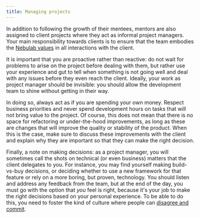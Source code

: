 ```yaml
---
title: Managing projects
---
```


In addition to following the growth of their mentees, mentors are also assigned to client projects
where they act as informal project managers. Your main responsibility towards clients is to ensure
that the team embodies the [Nebulab values][values] in all interactions with the client.

It is important that you are proactive rather than reactive: do not wait for problems to arise on
the project before dealing with them, but rather use your experience and gut to tell when something
is not going well and deal with any issues before they even reach the client. Ideally, your work as
project manager should be invisible: you should allow the development team to shine without getting
in their way.

In doing so, always act as if you are spending your own money. Respect business priorities and never
spend development hours on tasks that will not bring value to the project. Of course, this does not
mean that there is no space for refactoring or under-the-hood improvements, as long as these are
changes that will improve the quality or stability of the product. When this is the case, make sure
to discuss these improvements with the client and explain why they are important so that they can
make the right decision.

Finally, a note on making decisions: as a project manager, you will sometimes call the shots on
technical (or even business) matters that the client delegates to you. For instance, you may find
yourself making build-vs-buy decisions, or deciding whether to use a new framework for that feature
or rely on a more boring, but proven, technology. You should listen and address any feedback from
the team, but at the end of the day, you must go with the option that _you_ feel is right, because
it's your job to make the right decisions based on your personal experience. To be able to do this,
you need to foster the kind of culture where people can [disagree and commit][disagree-and-commit].

[values]: /about-us/values
[disagree-and-commit]: https://en.wikipedia.org/wiki/Disagree_and_commit
